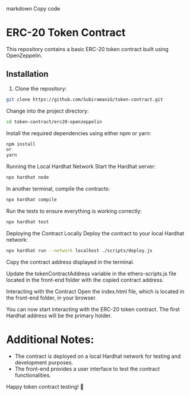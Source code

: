 markdown
Copy code
# ERC-20 Token Contract

This repository contains a basic ERC-20 token contract built using OpenZeppelin.

## Installation

1. Clone the repository:

```bash
git clone https://github.com/SubiramaniG/token-contract.git
```
Change into the project directory:
```bash
cd token-contract/erc20-openzeppelin
```
Install the required dependencies using either npm or yarn:
```bash
npm install
or
yarn
```
Running the Local Hardhat Network
Start the Hardhat server:
```bash
npx hardhat node
```
In another terminal, compile the contracts:
```bash
npx hardhat compile
```
Run the tests to ensure everything is working correctly:
```bash
npx hardhat test
```
Deploying the Contract Locally
Deploy the contract to your local Hardhat network:
```bash
npx hardhat run --network localhost ./scripts/deploy.js
```
Copy the contract address displayed in the terminal.

Update the tokenContractAddress variable in the ethers-scripts.js file located in the front-end folder with the copied contract address.

Interacting with the Contract
Open the index.html file, which is located in the front-end folder, in your browser.

You can now start interacting with the ERC-20 token contract. The first Hardhat address will be the primary holder.

# Additional Notes:
 - The contract is deployed on a local Hardhat network for testing and development purposes.
 - The front-end provides a user interface to test the contract functionalities.

Happy token contract testing! 🚀
